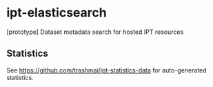 # ipt-elasticsearch
[prototype] Dataset metadata search for hosted IPT resources

## Statistics
See https://github.com/trashmai/ipt-statistics-data for auto-generated statistics.
